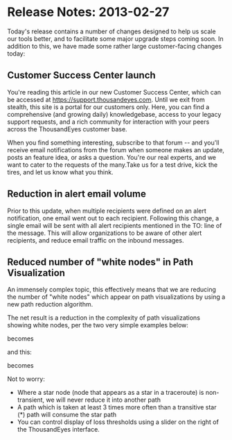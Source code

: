 # Release Notes: 2013-02-27

Today's release contains a number of changes designed to help us scale our tools better, and to facilitate some major upgrade steps coming soon.  In addition to this, we have made some rather large customer-facing changes today:

## Customer Success Center launch

You're reading this article in our new Customer Success Center, which can be accessed at https://support.thousandeyes.com.  Until we exit from stealth, this site is a portal for our customers only.  Here, you can find a comprehensive \(and growing daily\) knowledgebase, access to your legacy support requests, and a rich community for interaction with your peers across the ThousandEyes customer base.  

When you find something interesting, subscribe to that forum -- and you'll receive email notifications from the forum when someone makes an update, posts an feature idea, or asks a question. You're our real experts, and we want to cater to the requests of the many.Take us for a test drive, kick the tires, and let us know what you think.

## Reduction in alert email volume

Prior to this update, when multiple recipients were defined on an alert notification, one email went out to each recipient.  Following this change, a single email will be sent with all alert recipients mentioned in the TO: line of the message.  This will allow organizations to be aware of other alert recipients, and reduce email traffic on the inbound messages.

## Reduced number of "white nodes" in Path Visualization

An immensely complex topic, this effectively means that we are reducing the number of "white nodes" which appear on path visualizations by using a new path reduction algorithm.  

The net result is a reduction in the complexity of path visualizations showing white nodes, per the two very simple examples below:

becomes

and this:

becomes

Not to worry:

* Where a star node \(node that appears as a star in a traceroute\) is non-transient, we will never reduce it into another path
* A path which is taken at least 3 times more often than a transitive star \(\*\) path will consume the star path 
* You can control display of loss thresholds using a slider on the right of the ThousandEyes interface.

